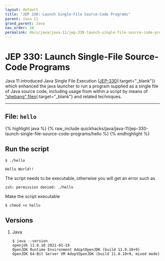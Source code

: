 ```yaml
---
layout: default
title: "JEP 330: Launch Single-File Source-Code Programs"
parent: Java 11
grand_parent: Java
nav_order: 10
permalink: docs/java/java-11/jep-330-launch-single-file-source-code-programs/
---
```


# JEP 330: Launch Single-File Source-Code Programs

Java 11 introduced Java Single File Execution ([JEP-330](https://openjdk.java.net/jeps/330){:target="_blank"}) which
enhanced the java launcher to run a program supplied as a single file of Java source code, including usage from within a
script by means of [“shebang” files](https://openjdk.java.net/jeps/330#Shebang_files){:target="_blank"} and related
techniques.

---

## File: `hello`

{% highlight java %} 
{% raw_include quickhacks/java/java-11/jep-330-launch-single-file-source-code-programs/hello %}
{% endhighlight %}

## Run the script

```console
$ ./hello

Hello World!!
```

The script needs to be executable, otherwise you will get an error such as

```console
zsh: permission denied: ./hello
```

Make the script executable

```console
$ chmod +x hello
```

## Versions

1. Java

   ```console
   $ java --version
   openjdk 11.0.10 2021-01-19
   OpenJDK Runtime Environment AdoptOpenJDK (build 11.0.10+9)
   OpenJDK 64-Bit Server VM AdoptOpenJDK (build 11.0.10+9, mixed mode)
   ```

